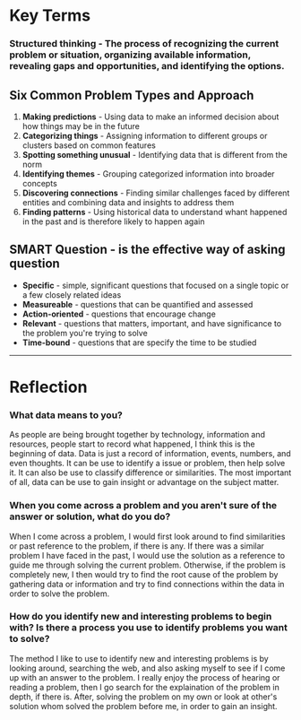 # Key Terms

### Structured thinking - The process of recognizing the current problem or situation, organizing available information, revealing gaps and opportunities, and identifying the options.

## Six Common Problem Types and Approach

1. **Making predictions** - Using data to make an informed decision about how things may be in the future
2. **Categorizing things** - Assigning information to different groups or clusters based on common features
3. **Spotting something unusual** - Identifying data that is different from the norm
4. **Identifying themes** - Grouping categorized information into broader concepts
5. **Discovering connections** - Finding similar challenges faced by different entities and combining data and insights to address them
6. **Finding patterns** - Using historical data to understand whant happened in the past and is therefore likely to happen again

## SMART Question - is the effective way of asking question

- **Specific** - simple, significant questions that focused on a single topic or a few closely related ideas
- **Measureable** - questions that can be quantified and assessed
- **Action-oriented** - questions that encourage change
- **Relevant** - questions that matters, important, and have significance to the problem you're trying to solve
- **Time-bound** - questions that are specify the time to be studied

---

# Reflection

### What data means to you?

As people are being brought together by technology, information and resources, people start to record what happened, I think this is the beginning of data. Data is just a record of information, events, numbers, and even thoughts. It can be use to identify a issue or problem, then help solve it. It can also be use to classify difference or similarities. The most important of all, data can be use to gain insight or advantage on the subject matter.

### When you come across a problem and you aren't sure of the answer or solution, what do you do?

When I come across a problem, I would first look around to find similarities or past reference to the problem, if there is any. If there was a similar problem I have faced in the past, I would use the solution as a reference to guide me through solving the current problem. Otherwise, if the problem is completely new, I then would try to find the root cause of the problem by gathering data or information and try to find connections within the data in order to solve the problem.

### How do you identify new and interesting problems to begin with? Is there a process you use to identify problems you want to solve?

The method I like to use to identify new and interesting problems is by looking around, searching the web, and also asking myself to see if I come up with an answer to the problem. I really enjoy the process of hearing or reading a problem, then I go search for the explaination of the problem in depth, if there is. After, solving the problem on my own or look at other's solution whom solved the problem before me, in order to gain an insight.
